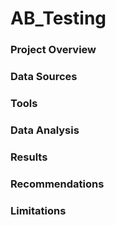 # AB_Testing


### Project Overview


### Data Sources


### Tools


### Data Analysis


### Results


### Recommendations


### Limitations
